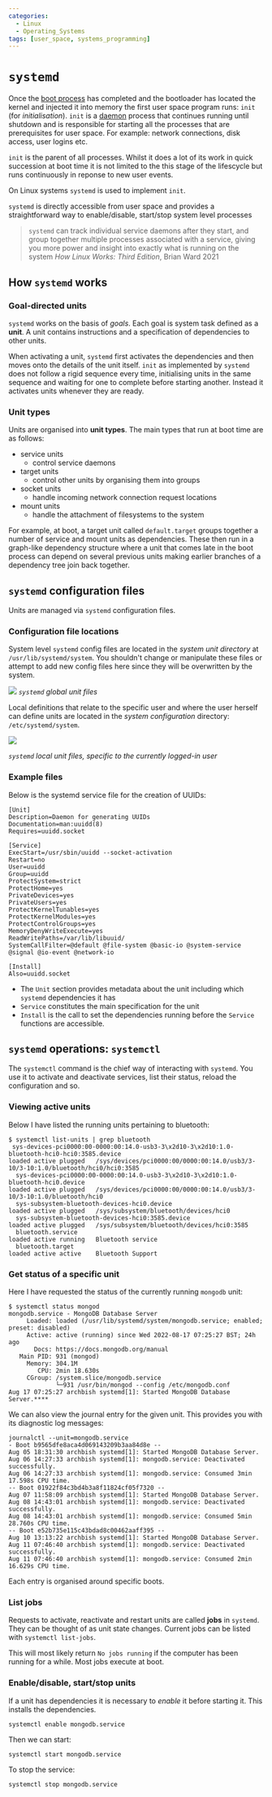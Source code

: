 ```yaml
---
categories: 
  - Linux
  - Operating_Systems
tags: [user_space, systems_programming]
---
```


# `systemd`

Once the [boot process](/Operating_Systems/Boot_process.md) has completed and  the bootloader has located the kernel and injected it into memory the first user space program runs: `init` (for _initialisation_). `init` is a [daemon](/Operating_Systems/Daemons.md) process that continues running until shutdown and is responsible for starting all the processes that are prerequisites for user space. For example: network connections, disk access, user logins etc.

`init` is the parent of all processes. Whilst it does a lot of its work in quick succession at boot time it is not limited to the this stage of the lifescycle but runs continuously in reponse to new user events. 
 
 On Linux systems `systemd` is used to implement `init`.

`systemd` is directly accessible from user space and provides a straightforward way to enable/disable, start/stop system level processes

> `systemd` can track individual service daemons after they start, and group together multiple processes associated with a service, giving you more power and insight into exactly what is running on the system _How Linux Works: Third Edition_, Brian Ward 2021

## How `systemd` works

### Goal-directed units 

`systemd` works on the basis of _goals_. Each goal is system task defined as a **unit**. A unit contains instructions and a specification of dependencies to other units. 

When activating a unit, `systemd` first activates the dependencies and then moves onto the details of the unit itself. `init` as implemented by `systemd` does not follow a rigid sequence every time, initialising units in the same sequence and waiting for one to complete before starting another. Instead it activates units whenever they are ready.

### Unit types 

Units are organised into **unit types**. The main types that run at boot time are as follows:

- service units
  -  control service daemons
- target units
  - control other units by organising them into groups
- socket units
  - handle incoming network connection request locations
- mount units
  - handle the attachment of filesystems to the system

For example, at boot, a target unit called `default.target` groups together a number of service and mount units as dependencies. These then run in a graph-like dependency structure where a unit that comes late in the boot process can depend on several previous units making earlier branches of a dependency tree join back together. 

## `systemd` configuration files

Units are managed via `systemd` configuration files. 

### Configuration file locations

System level `systemd` config files are located in the _system unit directory_ at `/usr/lib/systemd/system`. You shouldn't change or manipulate these files or attempt to add new config files here since they will be overwritten by the system.

![](/img/systemd-global-files.png)
_`systemd` global unit files_


Local definitions that relate to the specific user and where the user herself can define units are located in the _system configuration_ directory: `/etc/systemd/system`.

![](../../img/systemd-local-files.png)

_`systemd` local unit files, specific to the currently logged-in user_

### Example files

Below is the systemd service file for the creation of UUIDs:

```plain
[Unit]
Description=Daemon for generating UUIDs
Documentation=man:uuidd(8)
Requires=uuidd.socket

[Service]
ExecStart=/usr/sbin/uuidd --socket-activation
Restart=no
User=uuidd
Group=uuidd
ProtectSystem=strict
ProtectHome=yes
PrivateDevices=yes
PrivateUsers=yes
ProtectKernelTunables=yes
ProtectKernelModules=yes
ProtectControlGroups=yes
MemoryDenyWriteExecute=yes
ReadWritePaths=/var/lib/libuuid/
SystemCallFilter=@default @file-system @basic-io @system-service @signal @io-event @network-io

[Install]
Also=uuidd.socket
```

* The `Unit` section provides metadata about the unit including which `systemd` dependencies it has
* `Service` constitutes the main specification for the unit
* `Install` is the call to set the dependencies running before the `Service` functions are accessible. 

## `systemd` operations: `systemctl`

The `systemctl` command is the chief way of interacting with `systemd`. You use it to activate and deactivate services, list their status, reload the configuration and so. 

### Viewing active units 

Below I have listed the running units pertaining to bluetooth:

```
$ systemctl list-units | grep bluetooth
 sys-devices-pci0000:00-0000:00:14.0-usb3-3\x2d10-3\x2d10:1.0-bluetooth-hci0-hci0:3585.device                                   loaded active plugged   /sys/devices/pci0000:00/0000:00:14.0/usb3/3-10/3-10:1.0/bluetooth/hci0/hci0:3585
  sys-devices-pci0000:00-0000:00:14.0-usb3-3\x2d10-3\x2d10:1.0-bluetooth-hci0.device                                             loaded active plugged   /sys/devices/pci0000:00/0000:00:14.0/usb3/3-10/3-10:1.0/bluetooth/hci0
  sys-subsystem-bluetooth-devices-hci0.device                                                                                    loaded active plugged   /sys/subsystem/bluetooth/devices/hci0
  sys-subsystem-bluetooth-devices-hci0:3585.device                                                                               loaded active plugged   /sys/subsystem/bluetooth/devices/hci0:3585
  bluetooth.service                                                                                                              loaded active running   Bluetooth service
  bluetooth.target                                                                                                               loaded active active    Bluetooth Support
```

### Get status of a specific unit
Here I have requested the status of the currently running `mongodb` unit:

```
$ systemctl status mongod
mongodb.service - MongoDB Database Server
     Loaded: loaded (/usr/lib/systemd/system/mongodb.service; enabled; preset: disabled)
     Active: active (running) since Wed 2022-08-17 07:25:27 BST; 24h ago
       Docs: https://docs.mongodb.org/manual
   Main PID: 931 (mongod)
     Memory: 304.1M
        CPU: 2min 18.630s
     CGroup: /system.slice/mongodb.service
             └─931 /usr/bin/mongod --config /etc/mongodb.conf
Aug 17 07:25:27 archbish systemd[1]: Started MongoDB Database Server.****
```

We can also view the journal entry for the given unit. This provides you with its diagnostic log messages:

```
journalctl --unit=mongodb.service
- Boot b9565dfe8aca4d069143209b3aa84d8e --
Aug 05 18:31:30 archbish systemd[1]: Started MongoDB Database Server.
Aug 06 14:27:33 archbish systemd[1]: mongodb.service: Deactivated successfully.
Aug 06 14:27:33 archbish systemd[1]: mongodb.service: Consumed 3min 17.598s CPU time.
-- Boot 01922f84c3bd4b3a8f11824cf05f7320 --
Aug 07 11:58:09 archbish systemd[1]: Started MongoDB Database Server.
Aug 08 14:43:01 archbish systemd[1]: mongodb.service: Deactivated successfully.
Aug 08 14:43:01 archbish systemd[1]: mongodb.service: Consumed 5min 28.760s CPU time.
-- Boot e52b735e115c43bdad8c00462aaff395 --
Aug 10 13:13:22 archbish systemd[1]: Started MongoDB Database Server.
Aug 11 07:46:40 archbish systemd[1]: mongodb.service: Deactivated successfully.
Aug 11 07:46:40 archbish systemd[1]: mongodb.service: Consumed 2min 16.629s CPU time.
```

Each entry is organised around specific boots.

### List jobs 

Requests to activate, reactivate and restart units are called **jobs** in `systemd`. They can be thought of as unit state changes. Current jobs can be listed with `systemctl list-jobs`. 

This will most likely return `No jobs running` if the computer has been running for a while. Most jobs execute at boot. 

### Enable/disable, start/stop units

If a unit has dependencies it is necessary to _enable_ it before starting it. This installs the dependencies. 

```
systemctl enable mongodb.service
```

Then we can start: 
```
systemctl start mongodb.service
```

To stop the service: 

```
systemctl stop mongodb.service
```
